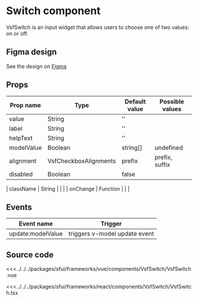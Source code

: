 #  Switch component

VsfSwitch is an input widget that allows users to choose one of two values: on or off.

<Generate />

## Figma design

See the design on [Figma](https://www.figma.com/file/CWOkbpne0tDpSenT4ZEUTQ/%F0%9F%9B%A0-SFUI-2-%7C-Development?node-id=19515%3A62225&t=sslAXNqc1mDRjyZJ-0)

## Props

| Prop name    | Type                     | Default value | Possible values                        |
| ------------ | ------------------------ | ------------- | -------------------------------------- |
| value        | String                   | ''            |                                        |
| label        | String                   | ''            |                                        |
| helpText     | String                   | ''            |                                        |
| modelValue   | Boolean | string[]       | undefined     |                                        |
| alignment    | VsfCheckboxAlignments    | prefix        |   prefix,  suffix                      |
| disabled     | Boolean                  | false         |                                        |
<!-- react -->
| className    | String                   |               |                                        |
| onChange     | Function                 |               |                                        |

<!-- end react -->

<!-- vue -->

## Events

| Event name        |            Trigger             |
| ----------------- | :----------------------------: |
| update:modelValue | triggers v-model update event  |
<!-- end vue -->


## Source code

<!-- vue -->
<<<../../../packages/sfui/frameworks/vue/components/VsfSwitch/VsfSwitch.vue
<!-- end vue -->
<!-- react -->
<<<../../../packages/sfui/frameworks/react/components/VsfSwitch/VsfSwitch.tsx
<!-- end react -->
